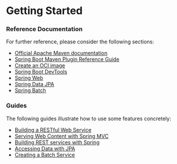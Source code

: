 # Getting Started

### Reference Documentation
For further reference, please consider the following sections:

* [Official Apache Maven documentation](https://maven.apache.org/guides/index.html)
* [Spring Boot Maven Plugin Reference Guide](https://docs.spring.io/spring-boot/docs/2.5.7/maven-plugin/reference/html/)
* [Create an OCI image](https://docs.spring.io/spring-boot/docs/2.5.7/maven-plugin/reference/html/#build-image)
* [Spring Boot DevTools](https://docs.spring.io/spring-boot/docs/2.5.7/reference/htmlsingle/#using-boot-devtools)
* [Spring Web](https://docs.spring.io/spring-boot/docs/2.5.7/reference/htmlsingle/#boot-features-developing-web-applications)
* [Spring Data JPA](https://docs.spring.io/spring-boot/docs/2.5.7/reference/htmlsingle/#boot-features-jpa-and-spring-data)
* [Spring Batch](https://docs.spring.io/spring-boot/docs/2.5.7/reference/htmlsingle/#howto-batch-applications)

### Guides
The following guides illustrate how to use some features concretely:

* [Building a RESTful Web Service](https://spring.io/guides/gs/rest-service/)
* [Serving Web Content with Spring MVC](https://spring.io/guides/gs/serving-web-content/)
* [Building REST services with Spring](https://spring.io/guides/tutorials/bookmarks/)
* [Accessing Data with JPA](https://spring.io/guides/gs/accessing-data-jpa/)
* [Creating a Batch Service](https://spring.io/guides/gs/batch-processing/)

